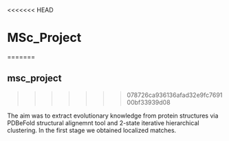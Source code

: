 <<<<<<< HEAD
# MSc_Project
=======
## msc_project
>>>>>>> 078726ca936136afad32e9fc769100bf33939d08

The aim was to extract evolutionary knowledge from protein structures via PDBeFold structural alignemnt tool and 2-state iterative hierarchical clustering. In the first stage we obtained localized matches.
